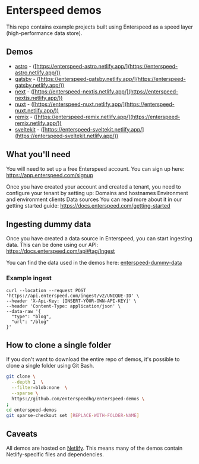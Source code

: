 # Enterspeed demos

This repo contains example projects built using Enterspeed as a speed layer (high-performance data store).

## Demos

- [astro](https://github.com/enterspeedhq/enterspeed-demos/tree/master/astro) - ([https://enterspeed-astro.netlify.app/](https://enterspeed-astro.netlify.app/))
- [gatsby](https://github.com/enterspeedhq/enterspeed-demos/tree/master/gatsby) - ([https://enterspeed-gatsby.netlify.app/](https://enterspeed-gatsby.netlify.app/))
- [next](https://github.com/enterspeedhq/enterspeed-demos/tree/master/next) - ([https://enterspeed-nextjs.netlify.app/](https://enterspeed-nextjs.netlify.app/))
- [nuxt](https://github.com/enterspeedhq/enterspeed-demos/tree/master/nuxt) - ([https://enterspeed-nuxt.netlify.app/](https://enterspeed-nuxt.netlify.app/))
- [remix](https://github.com/enterspeedhq/enterspeed-demos/tree/master/remix) - ([https://enterspeed-remix.netlify.app/](https://enterspeed-remix.netlify.app/))
- [sveltekit](https://github.com/enterspeedhq/enterspeed-demos/tree/master/sveltekit) - ([https://enterspeed-sveltekit.netlify.app/](https://enterspeed-sveltekit.netlify.app/))

## What you'll need

You will need to set up a free Enterspeed account. You can sign up here: https://app.enterspeed.com/signup

Once you have created your account and created a tenant, you need to configure your tenant by setting up:
Domains and hostnames
Environment and environment clients
Data sources
You can read more about it in our getting started guide: https://docs.enterspeed.com/getting-started

## Ingesting dummy data

Once you have created a data source in Enterspeed, you can start ingesting data. This can be done using our API: https://docs.enterspeed.com/api#tag/Ingest

You can find the data used in the demos here: [enterspeed-dummy-data](https://github.com/enterspeedhq/enterspeed-demos/tree/master/enterspeed-dummy-data)

### Example ingest

```curl
curl --location --request POST 'https://api.enterspeed.com/ingest/v2/UNIQUE-ID' \
--header 'X-Api-Key: [INSERT-YOUR-OWN-API-KEY]' \
--header 'Content-Type: application/json' \
--data-raw '{
  "type": "blog",
  "url": "/blog"
}'
```

## How to clone a single folder

If you don't want to download the entire repo of demos, it's possible to clone a single folder using Git Bash.

```bash
git clone \
  --depth 1  \
  --filter=blob:none  \
  --sparse \
  https://github.com/enterspeedhq/enterspeed-demos \
;
cd enterspeed-demos
git sparse-checkout set [REPLACE-WITH-FOLDER-NAME]
```

## Caveats

All demos are hosted on [Netlify](https://www.netlify.com/). This means many of the demos contain Netlify-specific files and dependencies.
